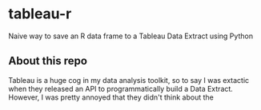 tableau-r
=========

Naive way to save an R data frame to a Tableau Data Extract using Python

## About this repo
Tableau is a huge cog in my data analysis toolkit, so to say I was extactic when they released an API to
programmatically build a Data Extract.  However, I was pretty annoyed that they didn't think about the 


